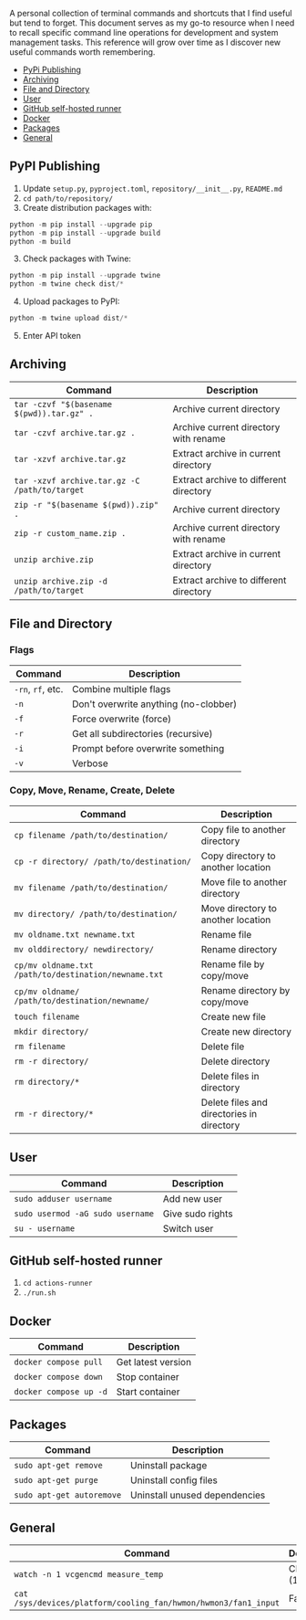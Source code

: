 A personal collection of terminal commands and shortcuts that I find useful but tend to forget. This document serves as my go-to resource when I need to recall specific command line operations for development and system management tasks. This reference will grow over time as I discover new useful commands worth remembering.

- [PyPi Publishing](#pypi-publishing)
- [Archiving](#archiving)
- [File and Directory](#file-and-directory)
- [User](#user)
- [GitHub self-hosted runner](#github-self-hosted-runner)
- [Docker](#docker)
- [Packages](#packages)
- [General](#general)

## PyPI Publishing
1. Update `setup.py`, `pyproject.toml`, `repository/__init__.py`, `README.md`
2. `cd path/to/repository/`
3. Create distribution packages with:
```python
python -m pip install --upgrade pip
python -m pip install --upgrade build
python -m build
```
3. Check packages with Twine:
```python
python -m pip install --upgrade twine
python -m twine check dist/*
```
4. Upload packages to PyPI:
```python
python -m twine upload dist/*
```
5. Enter API token

## Archiving
| Command                                       | Description                            |
| ----------------------------------------------| -------------------------------------- |
| `tar -czvf "$(basename $(pwd)).tar.gz" .`     | Archive current directory              |
| `tar -czvf archive.tar.gz .`                  | Archive current directory with rename  |
| `tar -xzvf archive.tar.gz`                    | Extract archive in current directory   |
| `tar -xzvf archive.tar.gz -C /path/to/target` | Extract archive to different directory |
| `zip -r "$(basename $(pwd)).zip" .`           | Archive current directory              |
| `zip -r custom_name.zip .`                    | Archive current directory with rename  |
| `unzip archive.zip`                           | Extract archive in current directory   |
| `unzip archive.zip -d /path/to/target`        | Extract archive to different directory |

## File and Directory
### Flags
| Command           | Description                           |
| ----------------- | ------------------------------------- |
| `-rn`, `rf`, etc. | Combine multiple flags                |
| `-n`              | Don't overwrite anything (no-clobber) |
| `-f`              | Force overwrite (force)               |
| `-r`              | Get all subdirectories (recursive)    |
| `-i`              | Prompt before overwrite something     |
| `-v`              | Verbose                               |

### Copy, Move, Rename, Create, Delete
| Command                                              | Description                               |
| ---------------------------------------------------- | ----------------------------------------- |
| `cp filename /path/to/destination/`                  | Copy file to another directory            |
| `cp -r directory/ /path/to/destination/`             | Copy directory to another location        |
| `mv filename /path/to/destination/`                  | Move file to another directory            |
| `mv directory/ /path/to/destination/`                | Move directory to another location        |
| `mv oldname.txt newname.txt`                         | Rename file                               |
| `mv olddirectory/ newdirectory/`                     | Rename directory                          |
| `cp/mv oldname.txt /path/to/destination/newname.txt` | Rename file by copy/move                  |
| `cp/mv oldname/ /path/to/destination/newname/`       | Rename directory by copy/move             |
| `touch filename`                                     | Create new file                           |
| `mkdir directory/`                                   | Create new directory                      |
| `rm filename`                                        | Delete file                               |
| `rm -r directory/`                                   | Delete directory                          |
| `rm directory/*`                                     | Delete files in directory                 |
| `rm -r directory/*`                                  | Delete files and directories in directory |

## User
| Command                          | Description                           |
| -------------------------------- | ------------------------------------- |
| `sudo adduser username`          | Add new user                          |
| `sudo usermod -aG sudo username` | Give sudo rights                      |
| `su - username`                  | Switch user                           |

## GitHub self-hosted runner
1. `cd actions-runner`
2. `./run.sh`

## Docker
| Command                  | Description                           |
| -------------------------| ------------------------------------- |
| `docker compose pull`    | Get latest version                    |
| `docker compose down`    | Stop container                        |
| `docker compose up -d`   | Start container                       |

## Packages
| Command                          | Description                           |
| -------------------------------- | ------------------------------------- |
| `sudo apt-get remove`            | Uninstall package                     |
| `sudo apt-get purge`             | Uninstall config files                |
| `sudo apt-get autoremove`        | Uninstall unused dependencies         |

## General
| Command                                                           | Description                           |
| ----------------------------------------------------------------- | ------------------------------------- |
| `watch -n 1 vcgencmd measure_temp`                                | CPU temp (1 s)         |
| `cat /sys/devices/platform/cooling_fan/hwmon/hwmon3/fan1_input`   | Fan rpm                |
